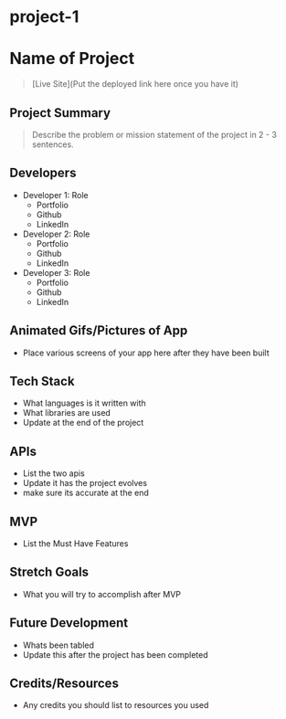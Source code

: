 # project-1

# Name of Project

> [Live Site](Put the deployed link here once you have it)

## Project Summary

> Describe the problem or mission statement of the project in 2 - 3 sentences.

## Developers

- Developer 1: Role
  - Portfolio
  - Github
  - LinkedIn
- Developer 2: Role
  - Portfolio
  - Github
  - LinkedIn
- Developer 3: Role
  - Portfolio
  - Github
  - LinkedIn

## Animated Gifs/Pictures of App

- Place various screens of your app here after they have been built

## Tech Stack

- What languages is it written with
- What libraries are used
- Update at the end of the project

## APIs

- List the two apis
- Update it has the project evolves
- make sure its accurate at the end

## MVP

- List the Must Have Features

## Stretch Goals

- What you will try to accomplish after MVP

## Future Development

- Whats been tabled
- Update this after the project has been completed

## Credits/Resources

- Any credits you should list to resources you used